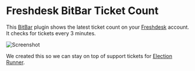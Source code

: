 # Freshdesk BitBar Ticket Count

This [BitBar](https://github.com/matryer/bitbar) plugin shows the latest ticket count on your [Freshdesk](https://freshdesk.com/) account. It checks for tickets every 3 minutes.

![Screenshot](http://i.imgur.com/EqWSeUP.png)

We created this so we can stay on top of support tickets for [Election Runner](https://electionrunner.com).
